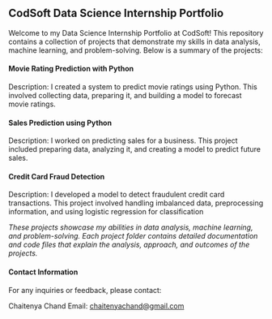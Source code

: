 <h2>CodSoft Data Science Internship Portfolio</h2>


Welcome to my Data Science Internship Portfolio at CodSoft! This repository contains a collection of projects that demonstrate my skills in data analysis, machine learning, and problem-solving. Below is a summary of the projects:

<h4>Movie Rating Prediction with Python</h4>
Description: I created a system to predict movie ratings using Python. This involved collecting data, preparing it, and building a model to forecast movie ratings.

<h4>Sales Prediction using Python</h4>
Description: I worked on predicting sales for a business. This project included preparing data, analyzing it, and creating a model to predict future sales.

<h4>Credit Card Fraud Detection</h4>
Description: I developed a model to detect fraudulent credit card transactions. This project involved handling imbalanced data, preprocessing information, and using logistic regression for classification

<i>These projects showcase my abilities in data analysis, machine learning, and problem-solving. Each project folder contains detailed documentation and code files that explain the analysis, approach, and outcomes of the projects.</i>

<h4>Contact Information</h4>
For any inquiries or feedback, please contact:

Chaitenya Chand
Email: chaitenyachand@gmail.com
